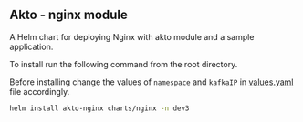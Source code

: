 
## Akto - nginx module

A Helm chart for deploying Nginx with akto module and a sample application.

To install run the following command from the root directory.

Before installing change the values of `namespace` and `kafkaIP` in [values.yaml](./values.yaml) file accordingly.

```bash
helm install akto-nginx charts/nginx -n dev3
```